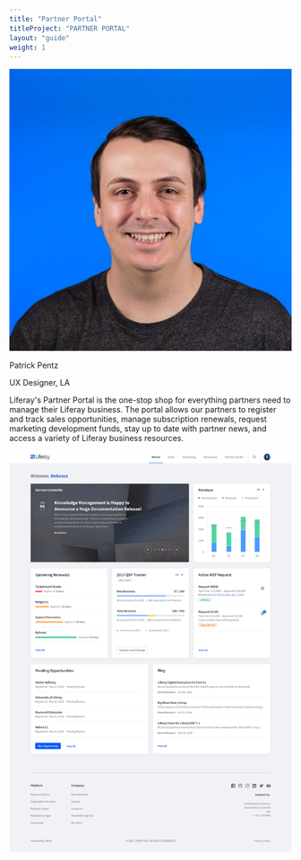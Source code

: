 ```yaml
---
title: "Partner Portal"
titleProject: "PARTNER PORTAL"
layout: "guide"
weight: 1
---
```


<span>
    <span class="sticker sticker-primary rounded-circle sticker-xl">
        <span class="sticker-overlay">
            <img alt="thumbnail" class="img-fluid" src="../../../images/headshots/pentz-patrick.jpg">
        </span>
    </span>
    <span class="designer-info">
        <p class="designer-name">Patrick Pentz</p>
        <p class="designer-detail">UX Designer, LA</p>
    </span>
</span>

Liferay's Partner Portal is the one-stop shop for everything partners need to manage their Liferay business. The portal allows our partners to register and track sales opportunities, manage subscription renewals, request marketing development funds, stay up to date with partner news, and access a variety of Liferay business resources.

![Partner Portal home page](../../../images/examples/partnerPortal.png)
